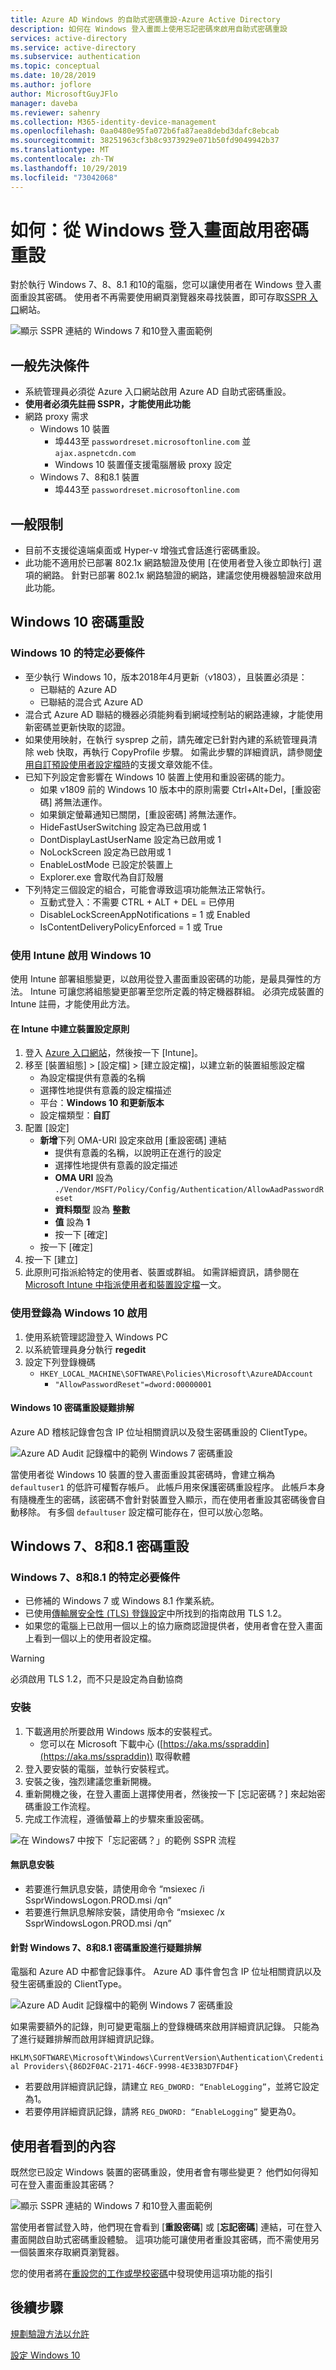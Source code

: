 ```yaml
---
title: Azure AD Windows 的自助式密碼重設-Azure Active Directory
description: 如何在 Windows 登入畫面上使用忘記密碼來啟用自助式密碼重設
services: active-directory
ms.service: active-directory
ms.subservice: authentication
ms.topic: conceptual
ms.date: 10/28/2019
ms.author: joflore
author: MicrosoftGuyJFlo
manager: daveba
ms.reviewer: sahenry
ms.collection: M365-identity-device-management
ms.openlocfilehash: 0aa0480e95fa072b6fa87aea8debd3dafc8ebcab
ms.sourcegitcommit: 38251963cf3b8c9373929e071b50fd9049942b37
ms.translationtype: MT
ms.contentlocale: zh-TW
ms.lasthandoff: 10/29/2019
ms.locfileid: "73042068"
---
```

# <a name="how-to-enable-password-reset-from-the-windows-login-screen"></a>如何：從 Windows 登入畫面啟用密碼重設

對於執行 Windows 7、8、8.1 和10的電腦，您可以讓使用者在 Windows 登入畫面重設其密碼。 使用者不再需要使用網頁瀏覽器來尋找裝置，即可存取[SSPR 入口](https://aka.ms/sspr)網站。

![顯示 SSPR 連結的 Windows 7 和10登入畫面範例](./media/howto-sspr-windows/windows-reset-password.png)

## <a name="general-prerequisites"></a>一般先決條件

- 系統管理員必須從 Azure 入口網站啟用 Azure AD 自助式密碼重設。
- **使用者必須先註冊 SSPR，才能使用此功能**
- 網路 proxy 需求
   - Windows 10 裝置 
       - 埠443至 `passwordreset.microsoftonline.com` 並 `ajax.aspnetcdn.com`
       - Windows 10 裝置僅支援電腦層級 proxy 設定
   - Windows 7、8和8.1 裝置
       - 埠443至 `passwordreset.microsoftonline.com`

## <a name="general-limitations"></a>一般限制

- 目前不支援從遠端桌面或 Hyper-v 增強式會話進行密碼重設。
- 此功能不適用於已部署 802.1x 網路驗證及使用 [在使用者登入後立即執行] 選項的網路。 針對已部署 802.1x 網路驗證的網路，建議您使用機器驗證來啟用此功能。

## <a name="windows-10-password-reset"></a>Windows 10 密碼重設

### <a name="windows-10-specific-prerequisites"></a>Windows 10 的特定必要條件

- 至少執行 Windows 10，版本2018年4月更新（v1803），且裝置必須是：
    - 已聯結的 Azure AD
    - 已聯結的混合式 Azure AD
- 混合式 Azure AD 聯結的機器必須能夠看到網域控制站的網路連線，才能使用新密碼並更新快取的認證。
- 如果使用映射，在執行 sysprep 之前，請先確定已針對內建的系統管理員清除 web 快取，再執行 CopyProfile 步驟。 如需此步驟的詳細資訊，請參閱[使用自訂預設使用者設定檔時](https://support.microsoft.com/help/4056823/performance-issue-with-custom-default-user-profile)的支援文章效能不佳。
- 已知下列設定會影響在 Windows 10 裝置上使用和重設密碼的能力。
    - 如果 v1809 前的 Windows 10 版本中的原則需要 Ctrl+Alt+Del，[重設密碼] 將無法運作。
    - 如果鎖定螢幕通知已關閉，[重設密碼] 將無法運作。
    - HideFastUserSwitching 設定為已啟用或 1
    - DontDisplayLastUserName 設定為已啟用或 1
    - NoLockScreen 設定為已啟用或 1
    - EnableLostMode 已設定於裝置上
    - Explorer.exe 會取代為自訂殼層
- 下列特定三個設定的組合，可能會導致這項功能無法正常執行。
    - 互動式登入：不需要 CTRL + ALT + DEL = 已停用
    - DisableLockScreenAppNotifications = 1 或 Enabled
    - IsContentDeliveryPolicyEnforced = 1 或 True 

### <a name="enable-for-windows-10-using-intune"></a>使用 Intune 啟用 Windows 10

使用 Intune 部署組態變更，以啟用從登入畫面重設密碼的功能，是最具彈性的方法。 Intune 可讓您將組態變更部署至您所定義的特定機器群組。 必須完成裝置的 Intune 註冊，才能使用此方法。

#### <a name="create-a-device-configuration-policy-in-intune"></a>在 Intune 中建立裝置設定原則

1. 登入 [Azure 入口網站](https://portal.azure.com)，然後按一下 [Intune]。
1. 移至 [裝置組態] > [設定檔] > [建立設定檔]，以建立新的裝置組態設定檔
   - 為設定檔提供有意義的名稱
   - 選擇性地提供有意義的設定檔描述
   - 平台：**Windows 10 和更新版本**
   - 設定檔類型：**自訂**
1. 配置 [設定]
   - **新增**下列 OMA-URI 設定來啟用 [重設密碼] 連結
      - 提供有意義的名稱，以說明正在進行的設定
      - 選擇性地提供有意義的設定描述
      - **OMA URI** 設為 `./Vendor/MSFT/Policy/Config/Authentication/AllowAadPasswordReset`
      - **資料類型** 設為 **整數**
      - **值** 設為 **1**
      - 按一下 [確定]
   - 按一下 [確定]
1. 按一下 [建立]
1. 此原則可指派給特定的使用者、裝置或群組。 如需詳細資訊，請參閱在[Microsoft Intune 中指派使用者和裝置設定檔](https://docs.microsoft.com/intune/device-profile-assign)一文。

### <a name="enable-for-windows-10-using-the-registry"></a>使用登錄為 Windows 10 啟用

1. 使用系統管理認證登入 Windows PC
1. 以系統管理員身分執行 **regedit**
1. 設定下列登錄機碼
   - `HKEY_LOCAL_MACHINE\SOFTWARE\Policies\Microsoft\AzureADAccount`
      - `"AllowPasswordReset"=dword:00000001`


#### <a name="troubleshooting-windows-10-password-reset"></a>Windows 10 密碼重設疑難排解

Azure AD 稽核記錄會包含 IP 位址相關資訊以及發生密碼重設的 ClientType。

![Azure AD Audit 記錄檔中的範例 Windows 7 密碼重設](media/howto-sspr-windows/windows-7-sspr-azure-ad-audit-log.png)

當使用者從 Windows 10 裝置的登入畫面重設其密碼時，會建立稱為 `defaultuser1` 的低許可權暫存帳戶。 此帳戶用來保護密碼重設程序。 此帳戶本身有隨機產生的密碼，該密碼不會針對裝置登入顯示，而在使用者重設其密碼後會自動移除。 有多個 `defaultuser` 設定檔可能存在，但可以放心忽略。

## <a name="windows-7-8-and-81-password-reset"></a>Windows 7、8和8.1 密碼重設

### <a name="windows-7-8-and-81-specific-prerequisites"></a>Windows 7、8和8.1 的特定必要條件

- 已修補的 Windows 7 或 Windows 8.1 作業系統。
- 已使用[傳輸層安全性 (TLS) 登錄設定](https://docs.microsoft.com/windows-server/security/tls/tls-registry-settings#tls-12)中所找到的指南啟用 TLS 1.2。
- 如果您的電腦上已啟用一個以上的協力廠商認證提供者，使用者會在登入畫面上看到一個以上的使用者設定檔。

> [!WARNING]
> 必須啟用 TLS 1.2，而不只是設定為自動協商

### <a name="install"></a>安裝

1. 下載適用於所要啟用 Windows 版本的安裝程式。
   - 您可以在 Microsoft 下載中心 ([https://aka.ms/sspraddin](https://aka.ms/sspraddin)) 取得軟體
1. 登入要安裝的電腦，並執行安裝程式。
1. 安裝之後，強烈建議您重新開機。
1. 重新開機之後，在登入畫面上選擇使用者，然後按一下 [忘記密碼？] 來起始密碼重設工作流程。
1. 完成工作流程，遵循螢幕上的步驟來重設密碼。

![在 Windows7 中按下「忘記密碼？」的範例 SSPR 流程](media/howto-sspr-windows/windows-7-sspr.png)

#### <a name="silent-installation"></a>無訊息安裝

- 若要進行無訊息安裝，請使用命令 “msiexec /i SsprWindowsLogon.PROD.msi /qn”
- 若要進行無訊息解除安裝，請使用命令 “msiexec /x SsprWindowsLogon.PROD.msi /qn”

#### <a name="troubleshooting-windows-7-8-and-81-password-reset"></a>針對 Windows 7、8和8.1 密碼重設進行疑難排解

電腦和 Azure AD 中都會記錄事件。 Azure AD 事件會包含 IP 位址相關資訊以及發生密碼重設的 ClientType。

![Azure AD Audit 記錄檔中的範例 Windows 7 密碼重設](media/howto-sspr-windows/windows-7-sspr-azure-ad-audit-log.png)

如果需要額外的記錄，則可變更電腦上的登錄機碼來啟用詳細資訊記錄。 只能為了進行疑難排解而啟用詳細資訊記錄。

`HKLM\SOFTWARE\Microsoft\Windows\CurrentVersion\Authentication\Credential Providers\{86D2F0AC-2171-46CF-9998-4E33B3D7FD4F}`

- 若要啟用詳細資訊記錄，請建立 `REG_DWORD: “EnableLogging”`，並將它設定為1。
- 若要停用詳細資訊記錄，請將 `REG_DWORD: “EnableLogging”` 變更為0。

## <a name="what-do-users-see"></a>使用者看到的內容

既然您已設定 Windows 裝置的密碼重設，使用者會有哪些變更？ 他們如何得知可在登入畫面重設其密碼？

![顯示 SSPR 連結的 Windows 7 和10登入畫面範例](./media/howto-sspr-windows/windows-reset-password.png)

當使用者嘗試登入時，他們現在會看到 [**重設密碼**] 或 [**忘記密碼**] 連結，可在登入畫面開啟自助式密碼重設體驗。 這項功能可讓使用者重設其密碼，而不需使用另一個裝置來存取網頁瀏覽器。

您的使用者將在[重設您的工作或學校密碼](../user-help/active-directory-passwords-update-your-own-password.md#reset-password-at-sign-in)中發現使用這項功能的指引

## <a name="next-steps"></a>後續步驟

[規劃驗證方法以允許](concept-authentication-methods.md)

[設定 Windows 10](https://docs.microsoft.com/windows/configuration/)
